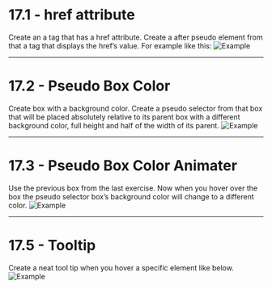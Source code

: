 # 17.1 - href attribute

Create an a tag that has a href attribute. Create a after pseudo element from
that a tag that displays the href’s value. For example like this:
![Example](https://i.imgur.com/bkNopYp.png)

---

# 17.2 - Pseudo Box Color

Create box with a background color. Create a pseudo selector from that box that
will be placed absolutely relative to its parent box with a different background
color, full height and half of the width of its parent.
![Example](https://i.imgur.com/2bFMp3l.png)

---

# 17.3 - Pseudo Box Color Animater

Use the previous box from the last exercise. Now when you hover over the box the
pseudo selector box’s background color will change to a different color.
![Example](https://i.imgur.com/Cv8ZbDF.png)

---

# 17.5 - Tooltip

Create a neat tool tip when you hover a specific element like below.
![Example](https://i.imgur.com/2IUZprc.png)
